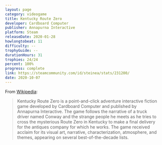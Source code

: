 ```yaml
---
layout: page
category: videogame
title: Kentucky Route Zero
developer: Cardboard Computer
publisher: Annapurna Interactive
platform: Steam
releaseDate: 2020-01-28
howlongtobeat: 11
difficulty: --
trophyGuide: --
durationHours: 31
trophies: 24/24
percent: 100%
progress: complete
link: https://steamcommunity.com/id/steinea/stats/231200/
date: 2020-10-07
---
```


From [Wikipedia](https://en.wikipedia.org/wiki/Kentucky_Route_Zero):

> Kentucky Route Zero is a point-and-click adventure interactive fiction game developed by Cardboard Computer and published by Annapurna Interactive. The game follows the narrative of a truck driver named Conway and the strange people he meets as he tries to cross the mysterious Route Zero in Kentucky to make a final delivery for the antiques company for which he works. The game received acclaim for its visual art, narrative, characterization, atmosphere, and themes, appearing on several best-of-the-decade lists.

